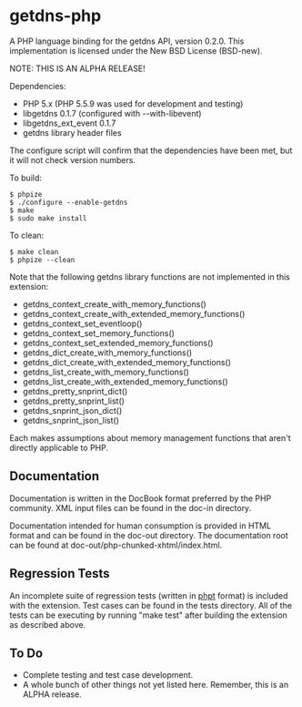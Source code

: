 getdns-php
==========

A PHP language binding for the getdns API, version 0.2.0.
This implementation is licensed under the New BSD License (BSD-new).

NOTE: THIS IS AN ALPHA RELEASE!

Dependencies:

* PHP 5.x (PHP 5.5.9 was used for development and testing)
* libgetdns 0.1.7 (configured with --with-libevent)
* libgetdns_ext_event 0.1.7
* getdns library header files

The configure script will confirm that the dependencies have been met,
but it will not check version numbers.

To build:

    $ phpize
    $ ./configure --enable-getdns
    $ make
    $ sudo make install

To clean:

    $ make clean
    $ phpize --clean

Note that the following getdns library functions are not
implemented in this extension:

* getdns_context_create_with_memory_functions()
* getdns_context_create_with_extended_memory_functions()
* getdns_context_set_eventloop()
* getdns_context_set_memory_functions()
* getdns_context_set_extended_memory_functions()
* getdns_dict_create_with_memory_functions()
* getdns_dict_create_with_extended_memory_functions()
* getdns_list_create_with_memory_functions()
* getdns_list_create_with_extended_memory_functions()
* getdns_pretty_snprint_dict()
* getdns_pretty_snprint_list()
* getdns_snprint_json_dict()
* getdns_snprint_json_list()

Each makes assumptions about memory management functions
that aren't directly applicable to PHP.

## Documentation

Documentation is written in the DocBook format preferred
by the PHP community. XML input files can be found in the
doc-in directory.

Documentation intended for human consumption is provided in
HTML format and can be found in the doc-out directory. The
documentation root can be found at
doc-out/php-chunked-xhtml/index.html.

## Regression Tests

An incomplete suite of regression tests (written in
[phpt](http://qa.php.net/write-test.php) format) is included
with the extension. Test cases can be found in the tests
directory. All of the tests can be executing by running
"make test" after building the extension as described
above.

## To Do

* Complete testing and test case development.
* A whole bunch of other things not yet listed here. Remember, this
is an ALPHA release.
